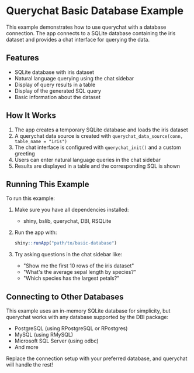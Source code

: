 # Querychat Basic Database Example

This example demonstrates how to use querychat with a database connection. The app connects to a SQLite database containing the iris dataset and provides a chat interface for querying the data.

## Features

- SQLite database with iris dataset
- Natural language querying using the chat sidebar
- Display of query results in a table
- Display of the generated SQL query
- Basic information about the dataset

## How It Works

1. The app creates a temporary SQLite database and loads the iris dataset
2. A querychat data source is created with `querychat_data_source(conn, table_name = "iris")`
3. The chat interface is configured with `querychat_init()` and a custom greeting
4. Users can enter natural language queries in the chat sidebar
5. Results are displayed in a table and the corresponding SQL is shown

## Running This Example

To run this example:

1. Make sure you have all dependencies installed:
   - shiny, bslib, querychat, DBI, RSQLite

2. Run the app with:
   ```r
   shiny::runApp("path/to/basic-database")
   ```

3. Try asking questions in the chat sidebar like:
   - "Show me the first 10 rows of the iris dataset"
   - "What's the average sepal length by species?"
   - "Which species has the largest petals?"

## Connecting to Other Databases

This example uses an in-memory SQLite database for simplicity, but querychat works with any database supported by the DBI package:

- PostgreSQL (using RPostgreSQL or RPostgres)
- MySQL (using RMySQL)
- Microsoft SQL Server (using odbc)
- And more

Replace the connection setup with your preferred database, and querychat will handle the rest!